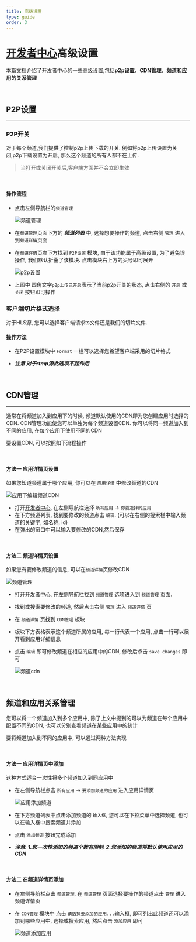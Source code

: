 ```yaml
---
title: 高级设置
type: guide
order: 3
---
```


[开发者中心][1]高级设置
===

本篇文档介绍了开发者中心的一些高级设置,包括**p2p设置**、**CDN管理**、**频道和应用的关系管理**

<br>

## P2P设置
---

### P2P开关

   对于每个频道,我们提供了控制p2p上传下载的开关. 例如将p2p上传设置为关闭,p2p下载设置为开启, 那么这个频道的所有人都不在上传.
   > 当打开或关闭开关后,客户端方面并不会立即生效
   
<br>

#### 操作流程
   + 点击左侧导航栏的`频道管理`
   
      ![频道管理](http://data1.vbyte.cn/img/manage_channel.png)
      
   + 在`频道管理`页面下方的 ___频道列表___ 中, 选择想要操作的频道, 点击右侧 `管理` 进入到`频道详情`页面
   
   + 在`频道详情`页左下方找到 `P2P设置` 模块, 由于该功能属于高级设置, 为了避免误操作, 我们默认折叠了该模块. 点击模块右上方的尖号即可展开
   
      ![p2p设置](http://data1.vbyte.cn/img/p2p_setting.png)
      
   + 上图中 圆角文字`p2p上传已开启`表示了当前p2p开关的状态, 点击右侧的 `开启` 或 `关闭` 按钮即可操作
   

### 客户端切片格式选择
  
   对于HLS源, 您可以选择客户端请求ts文件还是我们的切片文件. 
  
#### 操作方法

  - 在P2P设置模块中 `Format` 一栏可以选择您希望客户端采用的切片格式
  
  - ***注意 对于rtmp源此选项不起作用***
<br>

## CDN管理
---
  
   通常在将频道加入到应用下的时候, 频道默认使用的CDN即为您创建应用时选择的CDN. CDN管理功能使您可以单独为每个频道设置CDN. 你可以将同一频道加入到不同的应用, 在每个应用下使用不同的CDN
   
   要设置CDN, 可以按照如下流程操作

<br>

#### 方法一 应用详情页设置
    
  如果您知道频道属于哪个应用, 你可以在 `应用详情` 中修改频道的CDN
  
  ![应用下编辑频道CDN](http://data1.vbyte.cn/img/app_cdn_edit.png)

  - 打开[开发者中心][1], 在左侧导航栏选择 `所有应用` -> `你要选择的应用`
  - 在下方频道列表, 找到要修改的频道点击 `编辑`. (可以在右侧的搜索栏中输入频道的关键字, 如名称, id)
  - 在弹出的窗口中可以输入要修改的CDN,然后保存

<br>

#### 方法二 频道详情页设置

  如果您有要修改频道的信息, 可以在`频道详情`页修改CDN
  
  ![频道管理](http://data1.vbyte.cn/img/manage_channel.png)
  
  - 打开[开发者中心][1], 在左侧导航栏找到 `频道管理` 选项进入到 `频道管理` 页面.
  
  - 找到或搜索要修改的频道, 然后点击右侧 `管理` 进入 `频道详情` 页
  
  - 在 `频道详情` 页找到 `CDN管理` 板块
  
  - 板块下方表格表示这个频道所属的应用, 每一行代表一个应用, 点击一行可以展开看到应用详细信息
  
  - 点击 `编辑` 即可修改频道在相应的应用中的CDN, 修改后点击 `save changes` 即可
  
    ![频道cdn](http://data1.vbyte.cn/img/channel_cdn.png)   
  

<br>

## 频道和应用关系管理
  
  您可以将一个频道加入到多个应用中, 除了上文中提到的可以为频道在每个应用中配置不同的CDN, 也可以分别查看频道在某些应用中的统计
  
  要将频道加入到不同的应用中, 可以通过两种方法实现   

<br>

#### 方法一 应用详情页中添加

  这种方式适合一次性将多个频道加入到同应用中
  
  - 在左侧导航栏点击 `所有应用` -> `要添加频道的应用` 进入应用详情页
  
    ![应用添加频道](http://data1.vbyte.cn/img/app_add_channel.png)
  
  - 在下方频道列表中点击添加频道的 `输入框`, 您可以在下拉菜单中选择频道, 也可以在输入框中搜索频道并添加
  
  - 点击 `添加频道` 按钮完成添加
  
  - ***注意: 1.您一次性添加的频道个数有限制. 2.您添加的频道将默认使用应用的CDN***     
  
<br>

#### 方法二 在频道详情页添加

  - 在左侧导航栏点击 `频道管理`, 在 `频道管理` 页面选择要操作的频道点击 `管理` 进入频道详情页
  
  - 在 `CDN管理` 模块中 点击 `请选择要添加的应用...`输入框, 即可列出此频道还可以添加到哪些应用中, 选择或搜索应用, 然后点击 `添加应用` 即可 

      ![频道添加应用](http://data1.vbyte.cn/img/channel_add_app.png)




[1]: http://dev.cibnlive.com


